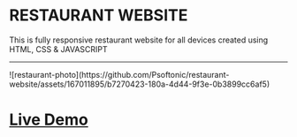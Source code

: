 <h1>RESTAURANT WEBSITE</h1>

<p>This is fully responsive restaurant website for all devices created using <br>HTML, CSS & JAVASCRIPT</p>
<hr/>
![restaurant-photo](https://github.com/Psoftonic/restaurant-website/assets/167011895/b7270423-180a-4d44-9f3e-0b3899cc6af5)
<h1><b><a href="https://psoftonic.github.io/restaurant-website/" target="_blank">Live Demo</a></b></h1>

